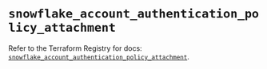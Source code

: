 # `snowflake_account_authentication_policy_attachment`

Refer to the Terraform Registry for docs: [`snowflake_account_authentication_policy_attachment`](https://registry.terraform.io/providers/snowflakedb/snowflake/2.2.0/docs/resources/account_authentication_policy_attachment).
